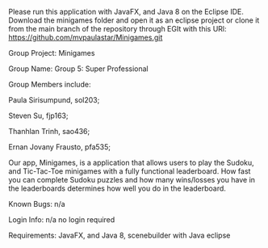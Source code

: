 Please run this application with JavaFX, and Java 8 on the Eclipse IDE. Download the minigames folder and open it as an eclipse project or clone it from the main branch of the repository through EGIt with this URl: https://github.com/mvpaulastar/Minigames.git

Group Project: Minigames

Group Name: Group 5: Super Professional 

Group Members include:

Paula Sirisumpund, sol203;

Steven Su, fjp163;

Thanhlan Trinh, sao436;

Ernan Jovany Frausto, pfa535;


Our app, Minigames, is a application that allows users to play the Sudoku, and Tic-Tac-Toe minigames with a fully functional leaderboard. How fast you can complete Sudoku puzzles
and how many wins/losses you have in the leaderboards determines how well you do in the leaderboard.

Known Bugs: n/a

Login Info: n/a no login required

Requirements: JavaFX, and Java 8, scenebuilder with Java eclipse
